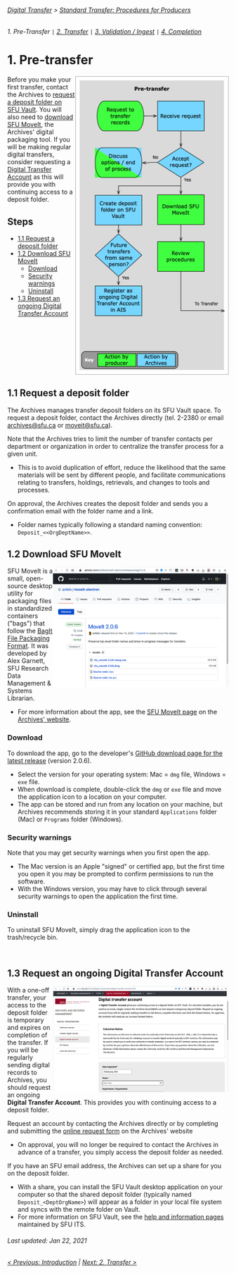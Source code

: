 ###### [Digital Transfer](../../README.md) > [Standard Transfer: Procedures for Producers](00-introduction.md)
###### 1. Pre-Transfer `|` [2. Transfer](02-transfer.md) `|` [3. Validation / Ingest](03-validation-ingest.md) `|` [4. Completion](04-completion.md)

# 1. Pre-transfer
<img align="right" width="350" src="../../screenshots/01-pre-transfer.png">

Before you make your first transfer, contact the Archives to [request a deposit folder on SFU Vault](#11-request-access-to-a-deposit-folder). You will also need to [download SFU MoveIt](#12-download-sfu-moveit), the Archives' digital packaging tool. If you will be making regular digital transfers, consider requesting a [Digital Transfer Account](#13-request-an-onging-digital-transfer-account) as this will provide you with continuing access to a deposit folder.

## Steps
- [1.1 Request a deposit folder](#11-request-a-deposit-folder)
- [1.2 Download SFU MoveIt](#12-download-sfu-moveit)
    - [Download](#download)
    - [Security warnings](#security-warnings)
    - [Uninstall](#uninstall)
- [1.3 Request an ongoing Digital Transfer Account](#13-request-an-ongoing-digital-transfer-account)

<br clear="all"/>

## 1.1 Request a deposit folder
The Archives manages transfer deposit folders on its SFU Vault space. To request a deposit folder, contact the Archives directly (tel. 2-2380 or email archives@sfu.ca or moveit@sfu.ca).

Note that the Archives tries to limit the number of transfer contacts per department or organization in order to centralize the transfer process for a given unit.
- This is to avoid duplication of effort, reduce the likelihood that the same materials will be sent by different people, and facilitate communications relating to transfers, holdings, retrievals, and changes to tools and processes.

On approval, the Archives creates the deposit folder and sends you a confirmation email with the folder name and a link.
- Folder names typically following a standard naming convention: `Deposit_<<OrgDeptName>>`.

## 1.2 Download SFU MoveIt
<img align="right" width="400" src="../../screenshots/01-download-moveit.png">

SFU MoveIt is a small, open-source desktop utility for packaging files in standardized containers ("bags") that follow the [BagIt File Packaging Format](https://tools.ietf.org/html/rfc8493). It was developed by Alex Garnett, SFU Research Data Management & Systems Librarian.
- For more information about the app, see the [SFU MoveIt page](https://www.sfu.ca/archives/digital-preservation/sfu-moveit.html) on the [Archives' website](https://www.sfu.ca/archives).

### Download
To download the app, go to the developer's [GitHub download page for the latest release](https://github.com/axfelix/moveit-electron/releases/tag/2.0.6) (version 2.0.6).
- Select the version for your operating system: Mac = `dmg` file, Windows = `exe` file.
- When download is complete, double-click the `dmg` or `exe` file and move the application icon to a location on your computer.
- The app can be stored and run from any location on your machine, but Archives recommends storing it in your standard `Applications` folder (Mac) or `Programs` folder (Windows).

### Security warnings
Note that you may get security warnings when you first open the app.
- The Mac version is an Apple "signed" or certified app, but the first time you open it you may be prompted to confirm permissions to run the software.
- With the Windows version, you may have to click through several security warnings to open the application the first time.

### Uninstall
To uninstall SFU MoveIt, simply drag the application icon to the trash/recycle bin.

<br clear="all"/>

## 1.3 Request an ongoing Digital Transfer Account
<img align="right" width="400" src="../../screenshots/01-account-request-form.png">

With a one-off transfer, your access to the deposit folder is temporary and expires on completion of the transfer. If you will be regularly sending digital records to Archives, you should request an ongoing **Digital Transfer Account**. This provides you with continuing access to a deposit folder.

Request an account by contacting the Archives directly or by completing and submitting the [online request form](https://www.sfu.ca/archives/digital-preservation/digital-transfer-account.html) on the Archives' website
- On approval, you will no longer be required to contact the Archives in advance of a transfer, you simply access the deposit folder as needed.

If you have an SFU email address, the Archives can set up a share for you on the deposit folder.
- With a share, you can install the SFU Vault desktop application on your computer so that the shared deposit folder (typically named `Deposit_<DeptOrgName>`) will appear as a folder in your local file system and syncs with the remote folder on Vault.
- For more information on SFU Vault, see the [help and information pages](https://www.sfu.ca/itservices/collaboration/sfu-vault.html) maintained by SFU ITS.

###### Last updated: Jan 22, 2021
###### [< Previous: Introduction](00-introduction.md) | [Next: 2. Transfer >](02-transfer.md)
